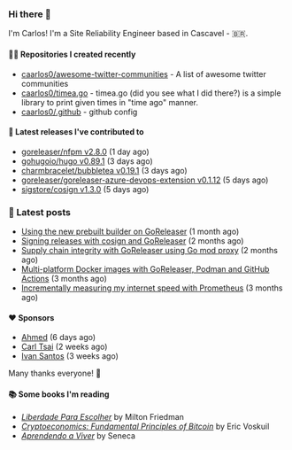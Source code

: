 ### Hi there 👋

I'm Carlos! I'm a Site Reliability Engineer based in Cascavel - 🇧🇷.

#### 👨‍💻 Repositories I created recently
- [caarlos0/awesome-twitter-communities](https://github.com/caarlos0/awesome-twitter-communities) - A list of awesome twitter communities
- [caarlos0/timea.go](https://github.com/caarlos0/timea.go) - timea.go (did you see what I did there?) is a simple library to print given times in &#34;time ago&#34; manner.
- [caarlos0/.github](https://github.com/caarlos0/.github) - github config

#### 🚀 Latest releases I've contributed to


- [goreleaser/nfpm v2.8.0](https://github.com/goreleaser/nfpm/releases/tag/v2.8.0) (1 day ago)
- [gohugoio/hugo v0.89.1](https://github.com/gohugoio/hugo/releases/tag/v0.89.1) (3 days ago)
- [charmbracelet/bubbletea v0.19.1](https://github.com/charmbracelet/bubbletea/releases/tag/v0.19.1) (3 days ago)
- [goreleaser/goreleaser-azure-devops-extension v0.1.12](https://github.com/goreleaser/goreleaser-azure-devops-extension/releases/tag/v0.1.12) (5 days ago)
- [sigstore/cosign v1.3.0](https://github.com/sigstore/cosign/releases/tag/v1.3.0) (5 days ago)

### 📄 Latest posts
- [Using the new prebuilt builder on GoReleaser](https://carlosbecker.com/posts/goreleaser-prebuilt/) (1 month ago)
- [Signing releases with cosign and GoReleaser](https://carlosbecker.com/posts/goreleaser-cosign/) (2 months ago)
- [Supply chain integrity with GoReleaser using Go mod proxy](https://carlosbecker.com/posts/supply-chain-goreleaser-go-mod-proxy/) (2 months ago)
- [Multi-platform Docker images with GoReleaser, Podman and GitHub Actions](https://carlosbecker.com/posts/goreleaser-actions-podman/) (3 months ago)
- [Incrementally measuring my internet speed with Prometheus](https://carlosbecker.com/posts/speedtest-prometheus/) (3 months ago)

#### ❤️ Sponsors
- [Ahmed](https://github.com/Clivern) (6 days ago)
- [Carl Tsai](https://github.com/moonape1226) (2 weeks ago)
- [Ivan Santos](https://github.com/pragmaticivan) (3 weeks ago)

Many thanks everyone! 🙏

#### 📚 Some books I'm reading
- _[Liberdade Para Escolher](https://www.goodreads.com/book/show/17238591-liberdade-para-escolher)_ by Milton Friedman
- _[Cryptoeconomics: Fundamental Principles of Bitcoin](https://www.goodreads.com/book/show/56919322-cryptoeconomics)_ by Eric Voskuil
- _[Aprendendo a Viver](https://www.goodreads.com/book/show/28219486-aprendendo-a-viver)_ by Seneca
